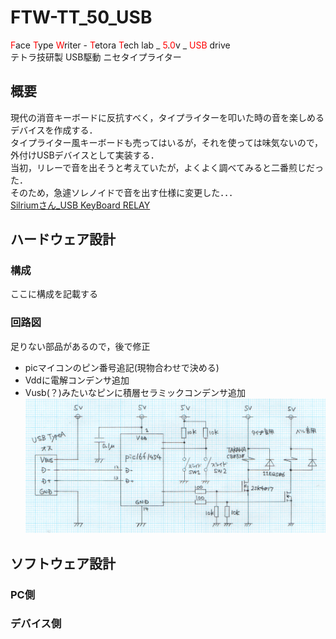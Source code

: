 # FTW-TT_50_USB  

<span style="color: red; ">F</span>ace <span style="color: red; ">T</span>ype <span style="color: red; ">W</span>riter - <span style="color: red; ">T</span>etora <span style="color: red; ">T</span>ech lab _ <span style="color: red; ">5</span>.<span style="color: red; ">0</span>v _ <span style="color: red; ">USB</span> drive  
テトラ技研製 USB駆動 ニセタイプライター  

## 概要  
現代の消音キーボードに反抗すべく，タイプライターを叩いた時の音を楽しめるデバイスを作成する．  
タイプライター風キーボードも売ってはいるが，それを使っては味気ないので，外付けUSBデバイスとして実装する．  
当初，リレーで音を出そうと考えていたが，よくよく調べてみると二番煎じだった．  
そのため，急遽ソレノイドで音を出す仕様に変更した．．．  
[Silriumさん_USB KeyBoard RELAY](https://makezine.jp/blog/2015/08/mft2015_silrium.html)

## ハードウェア設計  
### 構成  
ここに構成を記載する

### 回路図  
足りない部品があるので，後で修正
* picマイコンのピン番号追記(現物合わせで決める)  
* Vddに電解コンデンサ追加  
* Vusb(？)みたいなピンに積層セラミックコンデンサ追加  
![schmatic](./資料/schematic.png)  

## ソフトウェア設計  
### PC側  
### デバイス側